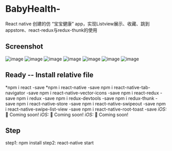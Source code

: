 # BabyHealth-
React native 创建的仿 “宝宝健康” app，实现Listview展示、收藏、跳到appstore、react-redux与redux-thunk的使用

## Screenshot
![image](https://github.com/liuhongjun719/BabyHealth-/blob/master/screenshots/1.png)
![image](https://github.com/liuhongjun719/BabyHealth-/blob/master/screenshots/2.png)
![image](https://github.com/liuhongjun719/BabyHealth-/blob/master/screenshots/3.png)
![image](https://github.com/liuhongjun719/BabyHealth-/blob/master/screenshots/4.png)
![image](https://github.com/liuhongjun719/BabyHealth-/blob/master/screenshots/5.png)
![image](https://github.com/liuhongjun719/BabyHealth-/blob/master/screenshots/6.png)
![image](https://github.com/liuhongjun719/BabyHealth-/blob/master/screenshots/7.png)


## Ready -- Install relative file
*npm i react -save
*npm i react-native -save
npm i react-native-tab-navigator -save
npm i react-native-vector-icons -save
npm i react-redux -save
npm i redux -save
npm i redux-devtools -save
npm i redux-thunk -save
npm i react-native-store -save
npm i react-native-swipeout -save
npm i react-native-swipe-list-view -save
npm i react-native-root-toast -save
*iOS:* :rocket: Coming soon!
*iOS:* :rocket: Coming soon!
*iOS:* :rocket: Coming soon!



## Step
step1:  npm install
step2:  react-native start

